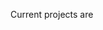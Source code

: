 Current projects are


<!---
- 👋 Hi, I’m @CBIIT-CGBB
- 👀 I’m interested in ...
- 🌱 I’m currently learning ...
- 💞️ I’m looking to collaborate on ...
- 📫 How to reach me ...
CBIIT-CGBB/CBIIT-CGBB is a ✨ special ✨ repository because its `README.md` (this file) appears on your GitHub profile.
You can click the Preview link to take a look at your changes.
--->
